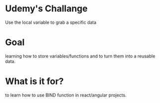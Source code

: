 # Udemy's Challange
Use the local variable to grab a specific data

# Goal
learning how to store variables/functions and to turn them into a reusable data. 

# What is it for?
to learn how to use BIND function in react/angular projects.

